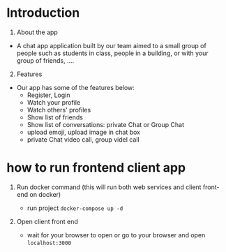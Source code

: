 # Introduction

1. About the app
- A chat app application built by our team aimed to a small group of people such as 
  students in class, people in a building, or with your group of friends, ....

2. Features 
- Our app has some of the features below:
  + Register, Login
  + Watch your profile
  + Watch others' profiles
  + Show list of friends
  + Show list of conversations: private Chat or Group Chat
  + upload emoji, upload image in chat box
  + private Chat video call, group videl call


# how to run frontend client app

1. Run docker command (this will run both web services and client front-end on docker)
    + run project `` docker-compose up -d ``

2. Open client front end

    + wait for your browser to open or go to your browser and open ``localhost:3000``